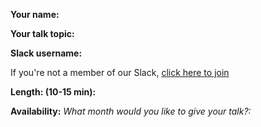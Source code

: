 **Your name:** 

**Your talk topic:** 

**Slack username:**

If you're not a member of our Slack, [click here to join](https://join.slack.com/t/columbiawebdevmeetup/shared_invite/enQtMzkzMTUwMDQ3ODE0LTBmYTM5Zjc2N2UwYzQ0OTUyMGUyMmJjOTk2OTk2NTc0OGE1Y2NhNDVkYWQ3M2NhMzEyNjBjNmVkNmQ5MGVlMzk)

**Length: (10-15 min):** 

**Availability:**
_What month would you like to give your talk?:_
